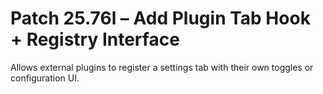 # Patch 25.76l – Add Plugin Tab Hook + Registry Interface

Allows external plugins to register a settings tab with their own toggles or configuration UI.

